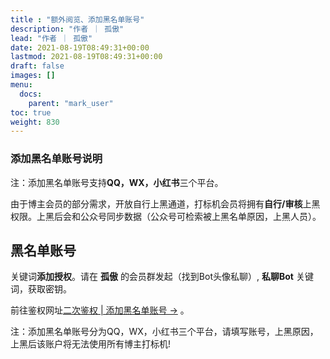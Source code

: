 ```yaml
---
title : "额外阅览、添加黑名单账号"
description: "作者 ｜ 孤傲"
lead: "作者 ｜ 孤傲"
date: 2021-08-19T08:49:31+00:00
lastmod: 2021-08-19T08:49:31+00:00
draft: false 
images: []
menu:
  docs:
    parent: "mark_user"
toc: true
weight: 830
---
```


### 添加黑名单账号说明

注：添加黑名单账号支持**QQ，WX，小红书**三个平台。

由于博主会员的部分需求，开放自行上黑通道，打标机会员将拥有**自行/审核**上黑权限。上黑后会和公众号同步数据（公众号可检索被上黑名单原因，上黑人员）。

## 黑名单账号

关键词**添加授权**。请在 **孤傲** 的会员群发起（找到Bot头像私聊）, **私聊Bot** 关键词，获取密钥。

前往鉴权网址[二次鉴权 | 添加黑名单账号 →](https://skin-api-sq.gushao.club/Authentication/) 。

注：添加黑名单账号分为QQ，WX，小红书三个平台，请填写账号，上黑原因，上黑后该账户将无法使用所有博主打标机!
